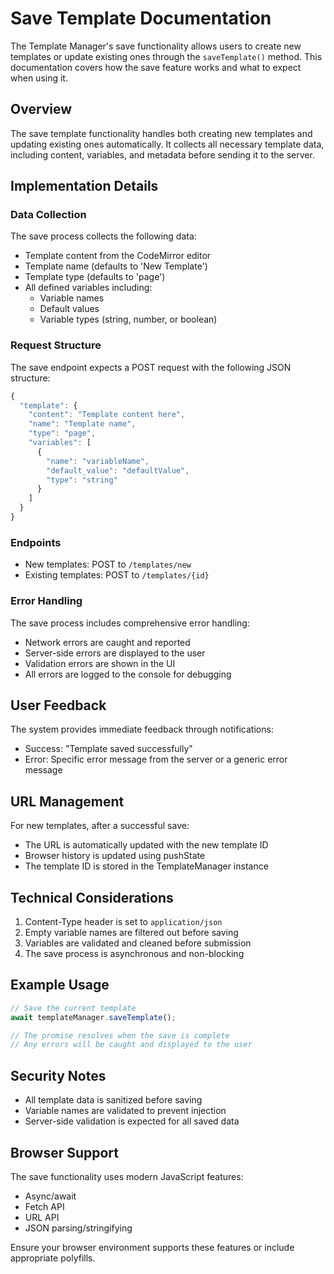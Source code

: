 # Save Template Documentation

The Template Manager's save functionality allows users to create new templates or update existing ones through the `saveTemplate()` method. This documentation covers how the save feature works and what to expect when using it.

## Overview

The save template functionality handles both creating new templates and updating existing ones automatically. It collects all necessary template data, including content, variables, and metadata before sending it to the server.

## Implementation Details

### Data Collection

The save process collects the following data:
- Template content from the CodeMirror editor
- Template name (defaults to 'New Template')
- Template type (defaults to 'page')
- All defined variables including:
  - Variable names
  - Default values
  - Variable types (string, number, or boolean)

### Request Structure

The save endpoint expects a POST request with the following JSON structure:

```javascript
{
  "template": {
    "content": "Template content here",
    "name": "Template name",
    "type": "page",
    "variables": [
      {
        "name": "variableName",
        "default_value": "defaultValue",
        "type": "string"
      }
    ]
  }
}
```

### Endpoints

- New templates: POST to `/templates/new`
- Existing templates: POST to `/templates/{id}`

### Error Handling

The save process includes comprehensive error handling:
- Network errors are caught and reported
- Server-side errors are displayed to the user
- Validation errors are shown in the UI
- All errors are logged to the console for debugging

## User Feedback

The system provides immediate feedback through notifications:
- Success: "Template saved successfully"
- Error: Specific error message from the server or a generic error message

## URL Management

For new templates, after a successful save:
- The URL is automatically updated with the new template ID
- Browser history is updated using pushState
- The template ID is stored in the TemplateManager instance

## Technical Considerations

1. Content-Type header is set to `application/json`
2. Empty variable names are filtered out before saving
3. Variables are validated and cleaned before submission
4. The save process is asynchronous and non-blocking

## Example Usage

```javascript
// Save the current template
await templateManager.saveTemplate();

// The promise resolves when the save is complete
// Any errors will be caught and displayed to the user
```

## Security Notes

- All template data is sanitized before saving
- Variable names are validated to prevent injection
- Server-side validation is expected for all saved data

## Browser Support

The save functionality uses modern JavaScript features:
- Async/await
- Fetch API
- URL API
- JSON parsing/stringifying

Ensure your browser environment supports these features or include appropriate polyfills.